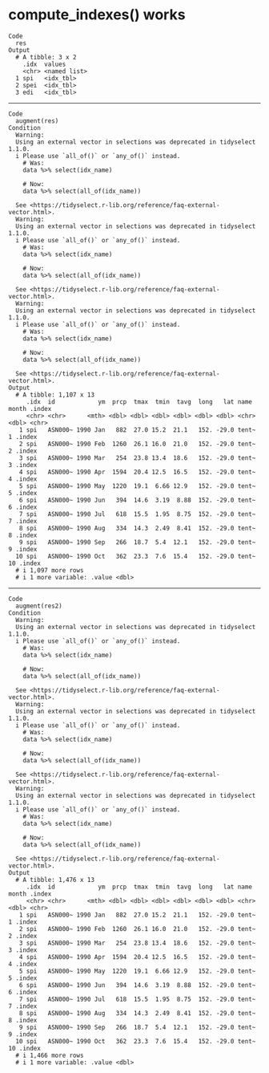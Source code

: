 # compute_indexes() works

    Code
      res
    Output
      # A tibble: 3 x 2
        .idx  values      
        <chr> <named list>
      1 spi   <idx_tbl>   
      2 spei  <idx_tbl>   
      3 edi   <idx_tbl>   

---

    Code
      augment(res)
    Condition
      Warning:
      Using an external vector in selections was deprecated in tidyselect 1.1.0.
      i Please use `all_of()` or `any_of()` instead.
        # Was:
        data %>% select(idx_name)
      
        # Now:
        data %>% select(all_of(idx_name))
      
      See <https://tidyselect.r-lib.org/reference/faq-external-vector.html>.
      Warning:
      Using an external vector in selections was deprecated in tidyselect 1.1.0.
      i Please use `all_of()` or `any_of()` instead.
        # Was:
        data %>% select(idx_name)
      
        # Now:
        data %>% select(all_of(idx_name))
      
      See <https://tidyselect.r-lib.org/reference/faq-external-vector.html>.
      Warning:
      Using an external vector in selections was deprecated in tidyselect 1.1.0.
      i Please use `all_of()` or `any_of()` instead.
        # Was:
        data %>% select(idx_name)
      
        # Now:
        data %>% select(all_of(idx_name))
      
      See <https://tidyselect.r-lib.org/reference/faq-external-vector.html>.
    Output
      # A tibble: 1,107 x 13
         .idx  id            ym  prcp  tmax  tmin  tavg  long   lat name  month .index
         <chr> <chr>      <mth> <dbl> <dbl> <dbl> <dbl> <dbl> <dbl> <chr> <dbl> <chr> 
       1 spi   ASN000~ 1990 Jan   882  27.0 15.2  21.1   152. -29.0 tent~     1 .index
       2 spi   ASN000~ 1990 Feb  1260  26.1 16.0  21.0   152. -29.0 tent~     2 .index
       3 spi   ASN000~ 1990 Mar   254  23.8 13.4  18.6   152. -29.0 tent~     3 .index
       4 spi   ASN000~ 1990 Apr  1594  20.4 12.5  16.5   152. -29.0 tent~     4 .index
       5 spi   ASN000~ 1990 May  1220  19.1  6.66 12.9   152. -29.0 tent~     5 .index
       6 spi   ASN000~ 1990 Jun   394  14.6  3.19  8.88  152. -29.0 tent~     6 .index
       7 spi   ASN000~ 1990 Jul   618  15.5  1.95  8.75  152. -29.0 tent~     7 .index
       8 spi   ASN000~ 1990 Aug   334  14.3  2.49  8.41  152. -29.0 tent~     8 .index
       9 spi   ASN000~ 1990 Sep   266  18.7  5.4  12.1   152. -29.0 tent~     9 .index
      10 spi   ASN000~ 1990 Oct   362  23.3  7.6  15.4   152. -29.0 tent~    10 .index
      # i 1,097 more rows
      # i 1 more variable: .value <dbl>

---

    Code
      augment(res2)
    Condition
      Warning:
      Using an external vector in selections was deprecated in tidyselect 1.1.0.
      i Please use `all_of()` or `any_of()` instead.
        # Was:
        data %>% select(idx_name)
      
        # Now:
        data %>% select(all_of(idx_name))
      
      See <https://tidyselect.r-lib.org/reference/faq-external-vector.html>.
      Warning:
      Using an external vector in selections was deprecated in tidyselect 1.1.0.
      i Please use `all_of()` or `any_of()` instead.
        # Was:
        data %>% select(idx_name)
      
        # Now:
        data %>% select(all_of(idx_name))
      
      See <https://tidyselect.r-lib.org/reference/faq-external-vector.html>.
      Warning:
      Using an external vector in selections was deprecated in tidyselect 1.1.0.
      i Please use `all_of()` or `any_of()` instead.
        # Was:
        data %>% select(idx_name)
      
        # Now:
        data %>% select(all_of(idx_name))
      
      See <https://tidyselect.r-lib.org/reference/faq-external-vector.html>.
    Output
      # A tibble: 1,476 x 13
         .idx  id            ym  prcp  tmax  tmin  tavg  long   lat name  month .index
         <chr> <chr>      <mth> <dbl> <dbl> <dbl> <dbl> <dbl> <dbl> <chr> <dbl> <chr> 
       1 spi   ASN000~ 1990 Jan   882  27.0 15.2  21.1   152. -29.0 tent~     1 .index
       2 spi   ASN000~ 1990 Feb  1260  26.1 16.0  21.0   152. -29.0 tent~     2 .index
       3 spi   ASN000~ 1990 Mar   254  23.8 13.4  18.6   152. -29.0 tent~     3 .index
       4 spi   ASN000~ 1990 Apr  1594  20.4 12.5  16.5   152. -29.0 tent~     4 .index
       5 spi   ASN000~ 1990 May  1220  19.1  6.66 12.9   152. -29.0 tent~     5 .index
       6 spi   ASN000~ 1990 Jun   394  14.6  3.19  8.88  152. -29.0 tent~     6 .index
       7 spi   ASN000~ 1990 Jul   618  15.5  1.95  8.75  152. -29.0 tent~     7 .index
       8 spi   ASN000~ 1990 Aug   334  14.3  2.49  8.41  152. -29.0 tent~     8 .index
       9 spi   ASN000~ 1990 Sep   266  18.7  5.4  12.1   152. -29.0 tent~     9 .index
      10 spi   ASN000~ 1990 Oct   362  23.3  7.6  15.4   152. -29.0 tent~    10 .index
      # i 1,466 more rows
      # i 1 more variable: .value <dbl>


